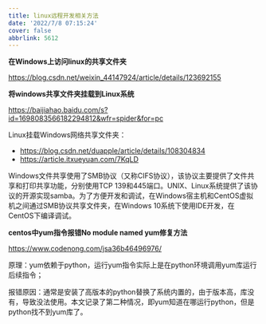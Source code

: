 ```yaml
---
title: linux远程开发相关方法
date: '2022/7/8 07:15:24'
cover: false
abbrlink: 5612
---
```




**在Windows上访问linux的共享文件夹**



https://blog.csdn.net/weixin_44147924/article/details/123692155



**将windows共享文件夹挂载到Linux系统**

https://baijiahao.baidu.com/s?id=1698083566182294812&wfr=spider&for=pc

Linux挂载Windows网络共享文件夹：

- https://blog.csdn.net/duapple/article/details/108304834
- https://article.itxueyuan.com/7KqLD

Windows文件共享使用了SMB协议（又称CIFS协议），该协议主要提供了文件共享和打印共享功能，分别使用TCP 139和445端口。UNIX、Linux系统提供了该协议的开源实现samba。为了方便开发和调试，在Windows宿主机和CentOS虚拟机之间通过SMB协议共享文件夹，在Windows 10系统下使用IDE开发，在CentOS下编译调试。



**centos中yum指令报错No module named yum修复方法**

https://www.codenong.com/jsa36b46496976/

原理：yum依赖于python，运行yum指令实际上是在python环境调用yum库运行后续指令；

报错原因：通常是安装了高版本的python替换了系统内置的，由于版本高，库没有，导致没法使用。本文记录了第二种情况，即yum知道在哪运行python，但是python找不到yum库了。







